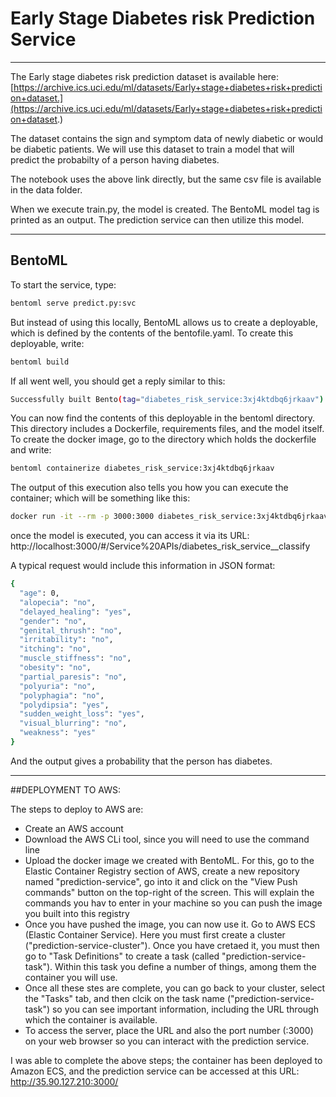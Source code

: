 # Early Stage Diabetes risk Prediction Service  

---

The Early stage diabetes risk prediction dataset is available here:
[https://archive.ics.uci.edu/ml/datasets/Early+stage+diabetes+risk+prediction+dataset.](https://archive.ics.uci.edu/ml/datasets/Early+stage+diabetes+risk+prediction+dataset.)


The dataset contains the sign and symptom data of newly diabetic or would be diabetic patients.
We will use this dataset to train a model that will predict the probabilty of a person having diabetes.

The notebook uses the above link directly, but the same csv file is available in the data folder.




When we execute train.py, the model is created. The BentoML model tag is printed as an output. The prediction service can then utilize this model.

---

## BentoML

To start the service, type:
```bash
bentoml serve predict.py:svc
```

But instead of using this locally, BentoML allows us to create a deployable, which is defined by the contents of the bentofile.yaml. To create this deployable, write:
```bash
bentoml build
```

If all went well, you should get a reply similar to this:
```bash
Successfully built Bento(tag="diabetes_risk_service:3xj4ktdbq6jrkaav").
```

You can now find the contents of this deployable in the bentoml directory. This directory includes a Dockerfile, requirements files, and the model itself.
To create the docker image, go to the directory which holds the dockerfile and write:
```bash
bentoml containerize diabetes_risk_service:3xj4ktdbq6jrkaav
```

The output of this execution also tells you how you can execute the container; which will be something like this:

```bash
docker run -it --rm -p 3000:3000 diabetes_risk_service:3xj4ktdbq6jrkaav serve --production
```


once the model is executed, you can access it via its URL:
http://localhost:3000/#/Service%20APIs/diabetes_risk_service__classify

A typical request would include this information in JSON format:

```bash
{
  "age": 0,
  "alopecia": "no",
  "delayed_healing": "yes",
  "gender": "no",
  "genital_thrush": "no",
  "irritability": "no",
  "itching": "no",
  "muscle_stiffness": "no",
  "obesity": "no",
  "partial_paresis": "no",
  "polyuria": "no",
  "polyphagia": "no",
  "polydipsia": "yes",
  "sudden_weight_loss": "yes",
  "visual_blurring": "no",
  "weakness": "yes"
}
```

And the output gives a probability that the person has diabetes.

---

##DEPLOYMENT TO AWS:

The steps to deploy to AWS are:
- Create an AWS account
- Download the AWS CLi tool, since you will need to use the command line
- Upload the docker image we created with BentoML. For this, go to the Elastic Container Registry section of AWS, create a new repository named "prediction-service", go into it and click on the "View Push commands" button on the top-right of the screen. This will explain the commands you hav to enter in your machine so you can push the image you built into this registry
- Once you have pushed the image, you can now use it. Go to AWS ECS (Elastic Container Service). Here you must first create a cluster ("prediction-service-cluster"). Once you have cretaed it, you must then go to "Task Definitions" to create a task (called "prediction-service-task"). Within this task you define a number of things, among them the container you will use.
- Once all these stes are complete, you can go back to your cluster, select the "Tasks" tab, and then clcik on the task name ("prediction-service-task") so you can see important information, including the URL through which the container is available.
- To access the server, place the URL and also the port number (<URL>:3000) on your web browser so you can interact with the prediction service.
  
  
I was able to complete the above steps; the container has been deployed to Amazon ECS, and the prediction service can be accessed at this URL: 
http://35.90.127.210:3000/
